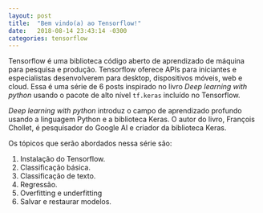 ```yaml
---
layout: post
title:  "Bem vindo(a) ao Tensorflow!"
date:   2018-08-14 23:43:14 -0300
categories: tensorflow
---
```

Tensorflow é uma biblioteca código aberto de aprendizado de máquina para pesquisa e produção. Tensorflow oferece APIs para iniciantes e especialistas desenvolverem para desktop, dispositivos móveis, web e cloud.
Essa é uma série de 6 posts inspirado no livro *Deep learning with python* usando o pacote de alto nível `tf.keras` incluído no Tensorflow.

*Deep learning with python* introduz o campo de aprendizado profundo usando a linguagem Python e a biblioteca Keras. O autor do livro, François Chollet, é pesquisador do Google AI e criador da biblioteca Keras.

Os tópicos que serão abordados nessa série são:
1. Instalação do Tensorflow.
2. Classificação básica.
3. Classificação de texto.
4. Regressão.
5. Overfitting e underfitting
6. Salvar e restaurar modelos.     

